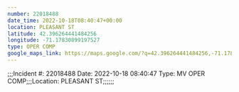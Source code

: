 ```yaml
---
number: 22018488
date_time: 2022-10-18T08:40:47+00:00
location: PLEASANT ST
latitude: 42.396264441484256
longitude: -71.17830899197527
type: OPER COMP
google_maps_link: https://maps.google.com/?q=42.396264441484256,-71.17830899197527
---
```


;;;Incident #: 22018488  Date: 2022-10-18 08:40:47   Type: MV OPER COMP;;;Location: PLEASANT ST;;;;;;
